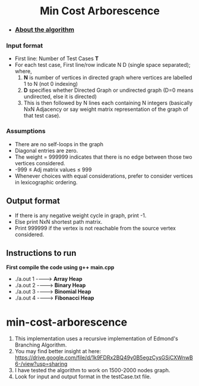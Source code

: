 
  <h1 align="center">Min Cost Arborescence</h1>
  
* <h3><a href="https://drive.google.com/file/d/1k9FDRx2BQ49y0B5egzCysGSjCXWnwB6-/view?usp=sharing">About the algorithm</a></h3>

### Input format

* First line: Number of Test Cases <b>T</b>
* For each test case, First line/row indicate N D (single space separated); where,
     1. <b>N</b> is number of vertices in directed graph where vertices are labelled 1 to N (not 0 indexing)
     2. <b>D</b> specifies whether Directed Graph or undirected graph (D=0 means undirected, else it is directed)
     3. This is then followed by N lines each containing N integers (basically NxN Adjacency or say weight matrix representation of the graph of that test case).

### Assumptions
* There are no self-loops in the graph
* Diagonal entries are zero.
* The weight = 999999 indicates that there is no edge between those two vertices considered.
* -999 ≤ Adj matrix values ≤ 999 
* Whenever choices with equal considerations, prefer to consider vertices in lexicographic ordering.


## Output format
* If there is any negative weight cycle in graph, print -1.
* Else print NxN shortest path matrix.
* Print 999999 if the vertex is not reachable from the source vertex considered.

## Instructions to run
<b>First compile the code using g++ main.cpp</b>
* ./a.out 1  ----> <b>Array Heap</b>
* ./a.out 2  ----> <b>Binary Heap</b>
* ./a.out 3  ----> <b>Binomial Heap</b>
* ./a.out 4  ----> <b>Fibonacci Heap</b>





# min-cost-arborescence

1. This implementation uses a recursive implementation of Edmond's Branching Algorithm.
2. You may find better insight at here: https://drive.google.com/file/d/1k9FDRx2BQ49y0B5egzCysGSjCXWnwB6-/view?usp=sharing
3. I have tested the algorithm to work on 1500-2000 nodes graph.
4. Look for input and output format in the testCase.txt file.
